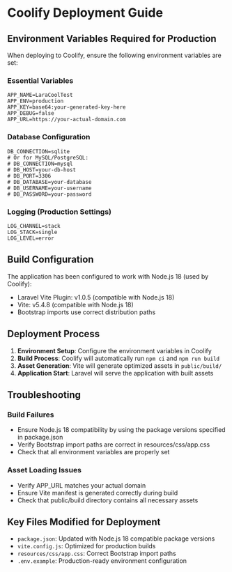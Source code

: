 # Coolify Deployment Guide

## Environment Variables Required for Production

When deploying to Coolify, ensure the following environment variables are set:

### Essential Variables
```
APP_NAME=LaraCoolTest
APP_ENV=production
APP_KEY=base64:your-generated-key-here
APP_DEBUG=false
APP_URL=https://your-actual-domain.com
```

### Database Configuration
```
DB_CONNECTION=sqlite
# Or for MySQL/PostgreSQL:
# DB_CONNECTION=mysql
# DB_HOST=your-db-host
# DB_PORT=3306
# DB_DATABASE=your-database
# DB_USERNAME=your-username
# DB_PASSWORD=your-password
```

### Logging (Production Settings)
```
LOG_CHANNEL=stack
LOG_STACK=single
LOG_LEVEL=error
```

## Build Configuration

The application has been configured to work with Node.js 18 (used by Coolify):
- Laravel Vite Plugin: v1.0.5 (compatible with Node.js 18)
- Vite: v5.4.8 (compatible with Node.js 18)
- Bootstrap imports use correct distribution paths

## Deployment Process

1. **Environment Setup**: Configure the environment variables in Coolify
2. **Build Process**: Coolify will automatically run `npm ci` and `npm run build`
3. **Asset Generation**: Vite will generate optimized assets in `public/build/`
4. **Application Start**: Laravel will serve the application with built assets

## Troubleshooting

### Build Failures
- Ensure Node.js 18 compatibility by using the package versions specified in package.json
- Verify Bootstrap import paths are correct in resources/css/app.css
- Check that all environment variables are properly set

### Asset Loading Issues
- Verify APP_URL matches your actual domain
- Ensure Vite manifest is generated correctly during build
- Check that public/build directory contains all necessary assets

## Key Files Modified for Deployment

- `package.json`: Updated with Node.js 18 compatible package versions
- `vite.config.js`: Optimized for production builds
- `resources/css/app.css`: Correct Bootstrap import paths
- `.env.example`: Production-ready environment configuration